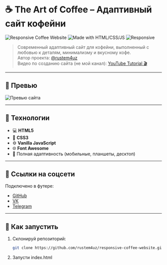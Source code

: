 # ☕ The Art of Coffee – Адаптивный сайт кофейни

![Responsive Coffee Website](https://img.shields.io/badge/version-1.0-blue.svg)
![Made with HTML/CSS/JS](https://img.shields.io/badge/tech-HTML%20%7C%20CSS%20%7C%20JavaScript-orange.svg)
![Responsive](https://img.shields.io/badge/responsive-yes-success.svg)

> Современный адаптивный сайт для кофейни, выполненный с любовью к деталям, минимализму и вкусному кофе.  
> Автор проекта: [@rustem4uz](https://github.com/rustem4uz)  
> Видео по созданию сайта (не мой канал): [YouTube Tutorial 🎬](https://www.youtube.com/watch?v=MYFgtnKMDp4)

---

## 📸 Превью

![Превью сайта]([https://i.yapx.ru/Zck2r.png](https://yapx.ru/image/Zck2r))

---

## 🔧 Технологии

- 💻 **HTML5**
- 🎨 **CSS3**
- ⚙️ **Vanilla JavaScript**
- 🌐 **Font Awesome**
- 📱 Полная адаптивность (мобильные, планшеты, десктоп)

---

## 🔗 Ссылки на соцсети

Подключено в футере:

- [GitHub](https://github.com/rustem4uz)
- [VK](https://vk.com/rustem4uz)
- [Telegram](https://t.me/emirveliyevrustem)

---

## 🚀 Как запустить

1. Склонируй репозиторий:
   ```bash
   git clone https://github.com/rustem4uz/responsive-coffee-website.git
2. Запусти index.html
